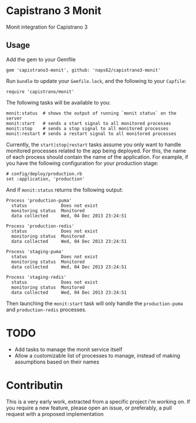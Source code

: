 # Capistrano 3 Monit

Monit integration for Capistrano 3

## Usage

Add the gem to your Gemfile

    gem 'capistrano3-monit', github: 'naps62/capistrano3-monit'

Run `bundle` to update your `Gemfile.lock`, and the following to your `Capfile`:

    require 'capistrano/monit'

The following tasks will be available to you:

    monit:status  # shows the output of running `monit status` on the server
    monit:start   # sends a start signal to all monitored processes
    monit:stop    # sends a stop signal to all monitored processes
    monit:restart # sends a restart signal to all monitored processes

Currently, the `start|stop|restart` tasks assume you only want to handle
monitored processes related to the app being deployed. For this, the name of
each process should contain the name of the application. For example, if you
have the following configuration for your production stage:

    # config/deploy/production.rb
    set :application, 'production'

And if `monit:status` returns the following output:

    Process 'production-puma'
      status             Does not exist
      monitoring status  Monitored
      data collected     Wed, 04 Dec 2013 23:24:51

    Process 'production-redis'
      status             Does not exist
      monitoring status  Monitored
      data collected     Wed, 04 Dec 2013 23:24:51

    Process 'staging-puma'
      status             Does not exist
      monitoring status  Monitored
      data collected     Wed, 04 Dec 2013 23:24:51

    Process 'staging-redis'
      status             Does not exist
      monitoring status  Monitored
      data collected     Wed, 04 Dec 2013 23:24:51

Then launching the `monit:start` task will only handle the `production-puma`
and `production-redis` processes.

# TODO

* Add tasks to manage the monit service itself
* Allow a customizable list of processes to manage, instead of making
  assumptions based on their names

# Contributin

This is a very early work, extracted from a specific project i'm working on.
If you require a new feature, please open an issue, or preferably, a pull request with
a proposed implementation
